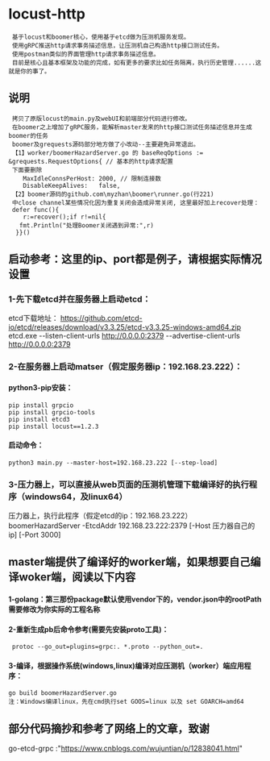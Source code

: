 # locust-http
     基于locust和boomer核心，使用基于etcd做为压测机服务发现。
     使用gRPC推送http请求事务描述信息，让压测机自己构造http接口测试任务。
     使用postman类似的界面管理http请求事务描述信息。
     目前是核心且基本框架及功能的完成，如有更多的要求比如任务隔离，执行历史管理......这就是你的事了。
     

## 说明
     拷贝了原版locust的main.py及webUI和前端部分代码进行修改。
     在boomer之上增加了gRPC服务，能解析master发来的http接口测试任务描述信息并生成boomer的任务
     boomer及grequests源码部分地方做了小改动--主要避免异常退出。
     【1】worker/boomerHazardServer.go 的 baseReqOptions := &grequests.RequestOptions{ // 基本的http请求配置
     下面要删除
		MaxIdleConnsPerHost: 2000, // 限制连接数
		DisableKeepAlives:   false,
     【2】boomer源码的github.com\myzhan\boomer\runner.go(行221)
     中close channel某些情况化因为重复关闭会造成异常关闭, 这里最好加上recover处理：
     defer func(){
      	r:=recover();if r!=nil{
	   fmt.Println("处理Boomer关闭遇到异常:",r)
      }}()

         
## 启动参考：这里的ip、port都是例子，请根据实际情况设置
  ### 1-先下载etcd并在服务器上启动etcd：
  etcd下载地址： https://github.com/etcd-io/etcd/releases/download/v3.3.25/etcd-v3.3.25-windows-amd64.zip  
  	etcd.exe --listen-client-urls http://0.0.0.0:2379 --advertise-client-urls http://0.0.0.0:2379
       
  ### 2-在服务器上启动matser（假定服务器ip：192.168.23.222）：
  #### python3-pip安装：
    pip install grpcio
    pip install grpcio-tools
    pip install etcd3
    pip install locust==1.2.3
  #### 启动命令：
    python3 main.py --master-host=192.168.23.222 [--step-load]
  ### 3-压力器上，可以直接从web页面的压测机管理下载编译好的执行程序（windows64，及linux64）
  压力器上，执行此程序（假定etcd的ip：192.168.23.222）
      boomerHazardServer -EtcdAddr 192.168.23.222:2379 [-Host 压力器自己的ip] [-Port 3000]
    
## master端提供了编译好的worker端，如果想要自己编译woker端，阅读以下内容
  #### 1-golang：第三那份package默认使用vendor下的，vendor.json中的rootPath需要修改为你实际的工程名称
  #### 2-重新生成pb后命令参考(需要先安装proto工具)：
     protoc --go_out=plugins=grpc:. *.proto --python_out=.
  #### 3-编译，根据操作系统(windows,linux)编译对应压测机（worker）端应用程序：
  	go build boomerHazardServer.go
  	注：Windows编译linux，先在cmd执行set GOOS=linux 以及 set GOARCH=amd64
  
 
## 部分代码摘抄和参考了网络上的文章，致谢
   go-etcd-grpc :"https://www.cnblogs.com/wujuntian/p/12838041.html"
   
